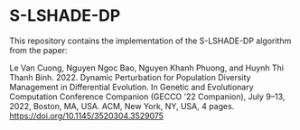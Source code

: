 # S-LSHADE-DP

This repository contains the implementation of the S-LSHADE-DP algorithm from the paper:

Le Van Cuong, Nguyen Ngoc Bao, Nguyen Khanh Phuong, and Huynh Thi Thanh Binh. 2022. Dynamic Perturbation for Population Diversity Management in Differential Evolution. In Genetic and Evolutionary Computation
Conference Companion (GECCO ’22 Companion), July 9–13, 2022, Boston, MA, USA. ACM, New York, NY, USA, 4 pages. https://doi.org/10.1145/3520304.3529075